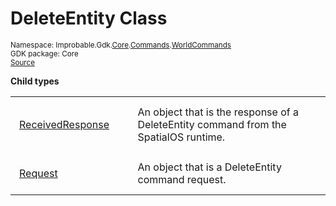 
# DeleteEntity Class
<sup>
Namespace: Improbable.Gdk.<a href="{{urlRoot}}/api/core-index">Core</a>.<a href="{{urlRoot}}/api/core/commands-index">Commands</a>.<a href="{{urlRoot}}/api/core/commands/world-commands">WorldCommands</a><br/>
GDK package: Core<br/>
<a href="https://www.github.com/spatialos/gdk-for-unity/blob/e31c47b5050ee67cafe8962204aa86a259095db0/workers/unity/Packages/io.improbable.gdk.core/Commands/WorldCommands/DeleteEntity.cs/#L15">Source</a>
<style>
a code {
                    padding: 0em 0.25em!important;
}
code {
                    background-color: #ffffff!important;
}
</style>
</sup>






</p>

<b>Child types</b>

<table>
<tr>
<td style="padding: 14px; border: none; width: 16ch"><a href="{{urlRoot}}/api/core/commands/world-commands/delete-entity/received-response">ReceivedResponse</a></td>
<td style="padding: 14px; border: none;">An object that is the response of a DeleteEntity command from the SpatialOS runtime. </td>
</tr>
<tr>
<td style="padding: 14px; border: none; width: 16ch"><a href="{{urlRoot}}/api/core/commands/world-commands/delete-entity/request">Request</a></td>
<td style="padding: 14px; border: none;">An object that is a DeleteEntity command request. </td>
</tr>
</table>













